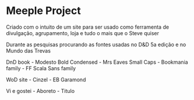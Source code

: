 # Meeple Project

Criado com o intuito de um site para ser usado como ferramenta de divulgação, agrupamento, loja e tudo o mais que o Steve quiser

Durante as pesquisas procurando as fontes usadas no D&D 5a edição e no Mundo das Trevas

DnD book
    - Modesto Bold Condensed
    - Mrs Eaves Small Caps
    - Bookmania family
    - FF Scala Sans family

WoD site
    - Cinzel
    - EB Garamond

Vi e gostei
    - Aboreto - Titulo
    